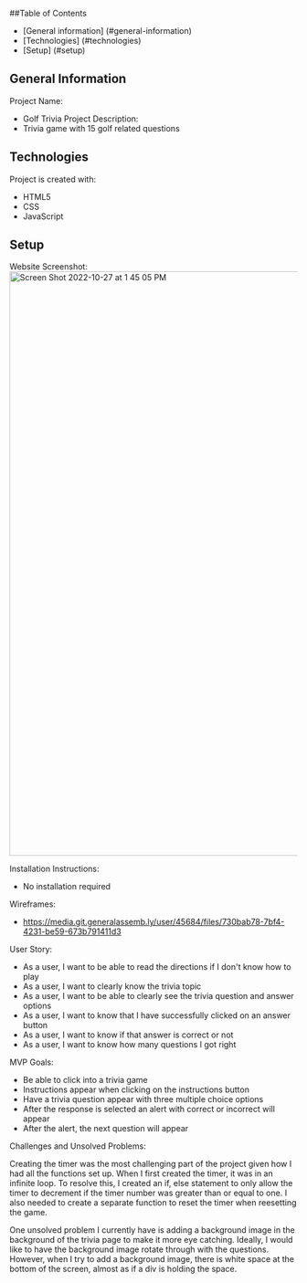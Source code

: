 ##Table of Contents

- [General information] (#general-information)
- [Technologies] (#technologies)
- [Setup] (#setup)

## General Information

Project Name:

- Golf Trivia
  Project Description:
- Trivia game with 15 golf related questions

## Technologies

Project is created with:

- HTML5
- CSS
- JavaScript

## Setup

Website Screenshot:
<img width="1024" alt="Screen Shot 2022-10-27 at 1 45 05 PM" src="https://user-images.githubusercontent.com/111073609/198361944-39c378a5-fa1c-48b9-9c02-0440b4611e58.png">

Installation Instructions:

- No installation required

Wireframes:

- https://media.git.generalassemb.ly/user/45684/files/730bab78-7bf4-4231-be59-673b791411d3

User Story:

- As a user, I want to be able to read the directions if I don't know how to play
- As a user, I want to clearly know the trivia topic
- As a user, I want to be able to clearly see the trivia question and answer options
- As a user, I want to know that I have successfully clicked on an answer button
- As a user, I want to know if that answer is correct or not
- As a user, I want to know how many questions I got right

MVP Goals:

- Be able to click into a trivia game
- Instructions appear when clicking on the instructions button
- Have a trivia question appear with three multiple choice options
- After the response is selected an alert with correct or incorrect will appear
- After the alert, the next question will appear

Challenges and Unsolved Problems:

Creating the timer was the most challenging part of the project given how I had all the functions set up. When I first created the timer, it was in an infinite loop. To resolve this, I created an if, else statement to only allow the timer to decrement if the timer number was greater than or equal to one. I also needed to create a separate function to reset the timer when reesetting the game.

One unsolved problem I currently have is adding a background image in the background of the trivia page to make it more eye catching. Ideally, I would like to have the background image rotate through with the questions. However, when I try to add a background image, there is white space at the bottom of the screen, almost as if a div is holding the space.
